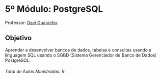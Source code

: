 # 5º Módulo: PostgreSQL  
Professor: [Davi Guaracho](https://github.com/DaviGn).  

## Objetivo  
Aprender a desenvolver bancos de dados, tabelas e consultas usando a linguagem SQL usando o SGBD (Sistema Gerenciador de Banco de Dados) PostgreSQL.  

###### Total de Aulas Ministradas: 9  
